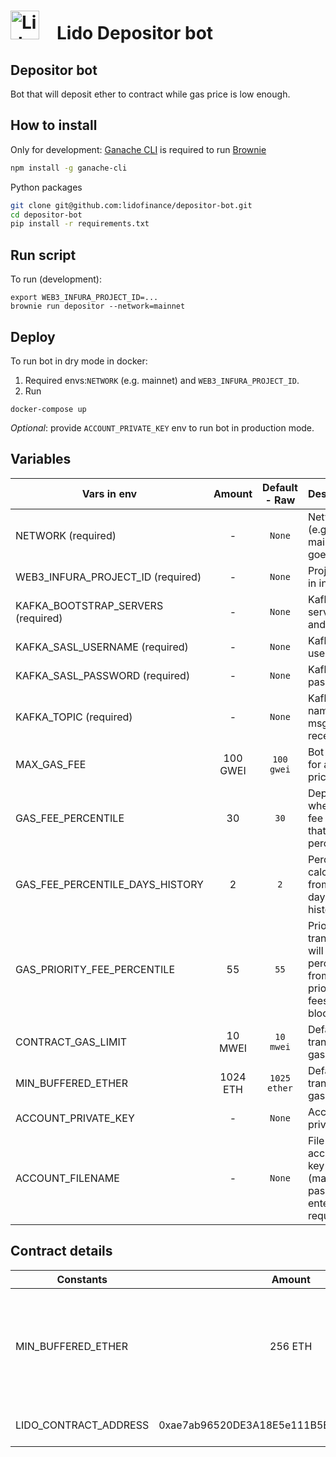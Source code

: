 # <img src="https://docs.lido.fi/img/logo.svg" alt="Lido" width="46"/> Lido Depositor bot

## Depositor bot
Bot that will deposit ether to contract while gas price is low enough.

## How to install

Only for development: [Ganache CLI](https://github.com/trufflesuite/ganache-cli) is required to run [Brownie](https://github.com/eth-brownie/brownie)

```bash 
npm install -g ganache-cli
```

Python packages
```bash
git clone git@github.com:lidofinance/depositor-bot.git
cd depositor-bot
pip install -r requirements.txt
```

## Run script

To run (development): 
```
export WEB3_INFURA_PROJECT_ID=...
brownie run depositor --network=mainnet
```

##  Deploy

To run bot in dry mode in docker:
1. Required envs:`NETWORK` (e.g. mainnet) and `WEB3_INFURA_PROJECT_ID`.
2. Run
```
docker-compose up
```
*Optional*: provide `ACCOUNT_PRIVATE_KEY` env to run bot in production mode.

## Variables 

| Vars in env                       | Amount     | Default - Raw  | Description |
| -------------                     | :--------: | :---------:    | :----- |
| NETWORK (required)                | -          | `None`         | Network (e.g. mainnet, goerli) |
| WEB3_INFURA_PROJECT_ID (required) | -          | `None`         | Project ID in infura |
| KAFKA_BOOTSTRAP_SERVERS (required) | -         | `None`         | Kafka servers url and port |
| KAFKA_SASL_USERNAME (required)    | -          | `None`         | Kafka username |
| KAFKA_SASL_PASSWORD (required)    | -          | `None`         | Kafka password |
| KAFKA_TOPIC (required)            | -          | `None`         | Kafka topic name (for msg receiving) |
| MAX_GAS_FEE                       | 100 GWEI   | `100 gwei`     | Bot will wait for a lower price |
| GAS_FEE_PERCENTILE                | 30         | `30`           | Deposit when gas fee is lower that 30 percentile |
| GAS_FEE_PERCENTILE_DAYS_HISTORY   | 2          | `2`            | Percentile calculates from N days of fee history |
| GAS_PRIORITY_FEE_PERCENTILE       | 55         | `55`           | Priority transaction will be N percentile from priority fees in last block |
| CONTRACT_GAS_LIMIT                | 10 MWEI    | `10 mwei`      | Default transaction gas limit |
| MIN_BUFFERED_ETHER                | 1024 ETH   | `1025 ether`   | Default transaction gas limit |
| ACCOUNT_PRIVATE_KEY               | -          | `None`         | Account private key |
| ACCOUNT_FILENAME                  | -          | `None`         | File with account key (manual password entering required) |


## Contract details

| Constants                     | Amount     | Description |
| -------------                 | :--------: | :----- |
| MIN_BUFFERED_ETHER            | 256 ETH    | This contract should contain at least 256 ETH buffered to be able to deposit |
| LIDO_CONTRACT_ADDRESS         | 0xae7ab96520DE3A18E5e111B5EaAb095312D7fE84 | Lido contract address |
